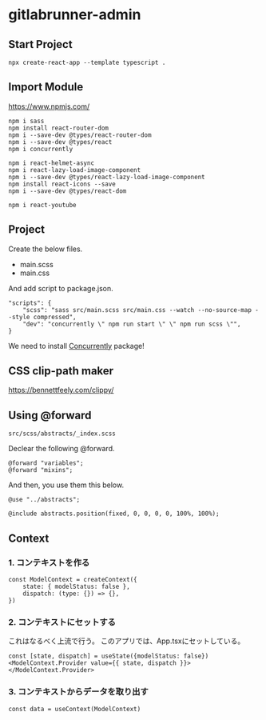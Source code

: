 # gitlabrunner-admin

## Start Project
```
npx create-react-app --template typescript .
```

## Import Module

https://www.npmjs.com/

```
npm i sass
npm install react-router-dom
npm i --save-dev @types/react-router-dom
npm i --save-dev @types/react
npm i concurrently

npm i react-helmet-async
npm i react-lazy-load-image-component
npm i --save-dev @types/react-lazy-load-image-component
npm install react-icons --save
npm i --save-dev @types/react-dom

npm i react-youtube
```

## Project
Create the below files.

* main.scss
* main.css

And add script to package.json.

```
"scripts": {
	"scss": "sass src/main.scss src/main.css --watch --no-source-map --style compressed",
    "dev": "concurrently \" npm run start \" \" npm run scss \"",
}
```

We need to install [Concurrently](https://www.npmjs.com/package/concurrently) package!

## CSS clip-path maker

https://bennettfeely.com/clippy/

## Using @forward

```src/scss/abstracts/_index.scss```

Declear the following @forward.

```
@forward "variables";
@forward "mixins";
```

And then, you use them this below.

```
@use "../abstracts";

@include abstracts.position(fixed, 0, 0, 0, 0, 100%, 100%);
```

## Context

### 1. コンテキストを作る

```
const ModelContext = createContext({
	state: { modelStatus: false },
	dispatch: (type: {}) => {},
})
```

### 2. コンテキストにセットする
これはなるべく上流で行う。
このアプリでは、App.tsxにセットしている。

```
const [state, dispatch] = useState({modelStatus: false})
<ModelContext.Provider value={{ state, dispatch }}></ModelContext.Provider>
```

### 3. コンテキストからデータを取り出す
```const data = useContext(ModelContext)```

